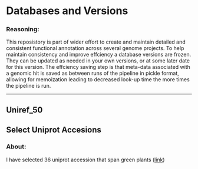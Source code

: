 
# Databases and Versions

### Reasoning:
This reposistory is part of wider effort to create and maintain detailed and consistent functional annotation across several genome projects. To help maintain consistency and improve effciency a database versions are frozen. They can be updated as needed in your own versions, or at some later date for this version. The effciency saving step is that meta-data associated with a genomic hit is saved as between runs of the pipeline in pickle format, allowing for memoization leading to decreased look-up time the more times the pipeline is run. 

-----------------------------------------

## Uniref_50 

## Select Uniprot Accesions
### About:
I have selected 36 uniprot accession that span green plants ([link](https://github.com/NDHall/CirrostratusGFA/blob/main/resources/uniprot_table.tsv))

